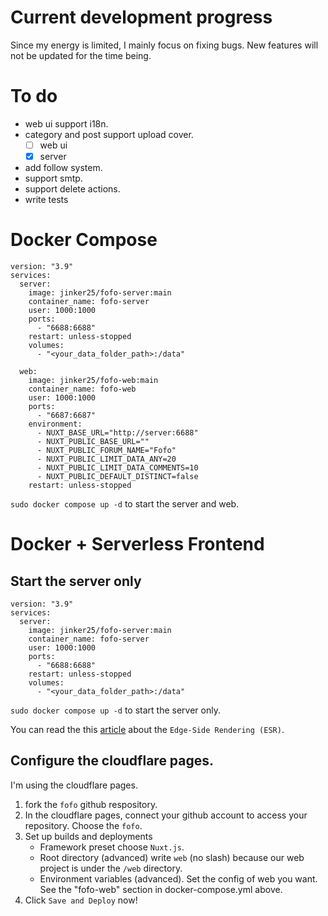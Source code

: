 # Current development progress
Since my energy is limited, I mainly focus on fixing bugs. New features will not be updated for the time being.

# To do
- web ui support i18n.
- category and post support upload cover.
    - [ ] web ui
    - [x] server
- add follow system.
- support smtp.
- support delete actions.
- write tests

# Docker Compose
```
version: "3.9"
services:
  server:
    image: jinker25/fofo-server:main
    container_name: fofo-server
    user: 1000:1000
    ports:
      - "6688:6688"
    restart: unless-stopped
    volumes:
      - "<your_data_folder_path>:/data"
    
  web:
    image: jinker25/fofo-web:main
    container_name: fofo-web
    user: 1000:1000
    ports:
      - "6687:6687"
    environment:
      - NUXT_BASE_URL="http://server:6688"
      - NUXT_PUBLIC_BASE_URL=""
      - NUXT_PUBLIC_FORUM_NAME="Fofo"
      - NUXT_PUBLIC_LIMIT_DATA_ANY=20
      - NUXT_PUBLIC_LIMIT_DATA_COMMENTS=10
      - NUXT_PUBLIC_DEFAULT_DISTINCT=false
    restart: unless-stopped
```
`sudo docker compose up -d` to start the server and web.

# Docker + Serverless Frontend
## Start the server only
```
version: "3.9"
services:
  server:
    image: jinker25/fofo-server:main
    container_name: fofo-server
    user: 1000:1000
    ports:
      - "6688:6688"
    restart: unless-stopped
    volumes:
      - "<your_data_folder_path>:/data"
```
`sudo docker compose up -d` to start the server only.

You can read the this [article](https://nuxt.com/docs/guide/concepts/rendering#edge-side-rendering) about the `Edge-Side Rendering (ESR)`.

## Configure the cloudflare pages.
I'm using the cloudflare pages.
1. fork the `fofo` github respository.
2. In the cloudflare pages, connect your github account to access your repository. Choose the `fofo`.
3. Set up builds and deployments
    - Framework preset choose `Nuxt.js`.
    - Root directory (advanced) write `web` (no slash) because our web project is under the `/web` directory.
    - Environment variables (advanced). Set the config of web you want. See the "fofo-web" section in docker-compose.yml above.
4. Click `Save and Deploy` now!
